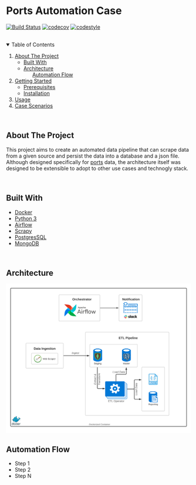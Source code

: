# Ports Automation Case

<!-- PROJECT SHIELDS -->

[![Build Status][build-status-shield]][build-status-url]
[![codecov][code-cov-shield]][code-cov-url]
[![codestyle][code-style]][code-style-url]

<br />

<!-- TABLE OF CONTENTS -->
<details open="open">
  <summary>Table of Contents</summary>
  <ol>
    <li>
      <a href="#about-the-project">About The Project</a>
      <ul>
      <li><a href="#built-with">Built With</a></li>
        <li>
            <a href="#architecture">Architecture</a>
            <ul><a href="#automation-flow">Automation Flow</a></ul>
        </li>
      </ul>
    </li>
    <li>
      <a href="#getting-started">Getting Started</a>
      <ul>
        <li><a href="#prerequisites">Prerequisites</a></li>
        <li><a href="#installation">Installation</a></li>
      </ul>
    </li>
    <li><a href="#usage">Usage</a></li>
    <li><a href="#case-scenarios">Case Scenarios</a></li>
  </ol>
</details>

</br>

## About The Project

This project aims to create an automated data pipeline that can scrape data from a given source and persist the data into a database and a json file. Although designed specifically for [ports][ports-data-url] data, the architecture itself was designed to be extensible to adopt to other use cases and technogly stack.


</br>

## Built With
* [Docker](https://www.docker.com/)
* [Python 3](https://python.org)
* [Airflow](https://airflow.apache.org)
* [Scrapy](https://scrapy.org)
* [PostgresSQL](https://postgresql.org)
* [MongoDB](https://www.mongodb.com/)

</br>

## Architecture
[![Pipeline Architecture][architecture-screenshot]](https://github.com/PHMark/ports-automation/images/architecture.png)


## Automation Flow
* Step 1
* Step 2
* Step N


<!-- MARKDOWN LINKS & IMAGES -->
[architecture-screenshot]: docs/images/architecture.png
[build-status-shield]: https://travis-ci.com/PHMark/ports-automation.svg?branch=main
[build-status-url]: https://travis-ci.com/PHMark/ports-automation
[code-cov-shield]: https://codecov.io/gh/PHMark/ports-automation/branch/main/graph/badge.svg?token=ZQ23COSI3V
[code-cov-url]: https://codecov.io/gh/PHMark/ports-automation
[code-style]: https://img.shields.io/badge/codestyle-flake8-28df99
[code-style-url]: https://github.com/PHMark/ports-automation
[ports-data-url]: https://unece.org/cefact/unlocode-code-list-country-and-territory
